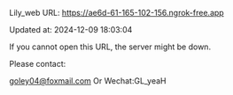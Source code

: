 Lily_web URL: https://ae6d-61-165-102-156.ngrok-free.app

Updated at: 2024-12-09 18:03:04

If you cannot open this URL, the server might be down.

Please contact: 

goley04@foxmail.com Or Wechat:GL_yeaH